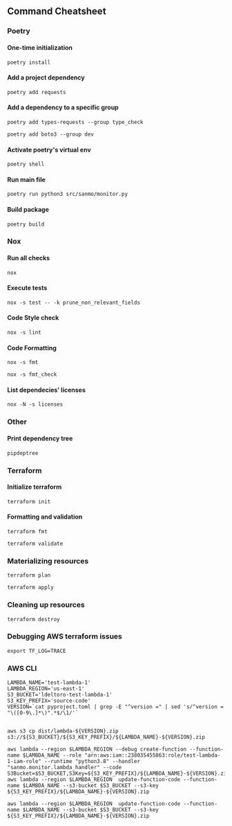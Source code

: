 ## Command Cheatsheet
### Poetry

#### One-time initialization
```
poetry install
```

#### Add a project dependency
```
poetry add requests
```
#### Add a dependency to a specific group
```
poetry add types-requests --group type_check
```
```
poetry add boto3 --group dev
```

#### Activate poetry's virtual env
```
poetry shell
```

#### Run main file
```
poetry run python3 src/sanmo/monitor.py
```

#### Build package
```
poetry build
```

### Nox
#### Run all checks
```
nox
```
#### Execute tests
```
nox -s test -- -k prune_non_relevant_fields
```
#### Code Style check
```
nox -s lint
```
#### Code Formatting
```
nox -s fmt
```
```
nox -s fmt_check
```
#### List dependecies' licenses
```
nox -N -s licenses
```

### Other
#### Print dependency tree
```
pipdeptree
```
### Terraform
#### Initialize terraform
```
terraform init
```
#### Formatting and validation
```
terraform fmt
```
```
terraform validate
```
### Materializing resources
```
terraform plan
```
```
terraform apply
```
### Cleaning up resources
```
terraform destroy
```
### Debugging AWS terraform issues
```
export TF_LOG=TRACE
```
### AWS CLI

```
LAMBDA_NAME='test-lambda-1'
LAMBDA_REGION='us-east-1'
S3_BUCKET='ldeltoro-test-lambda-1'
S3_KEY_PREFIX='source-code'
VERSION=`cat pyproject.toml | grep -E "^version =" | sed 's/^version = "\([0-9\.]*\)".*$/\1/'`


aws s3 cp dist/lambda-${VERSION}.zip s3://${S3_BUCKET}/${S3_KEY_PREFIX}/${LAMBDA_NAME}-${VERSION}.zip

aws lambda --region $LAMBDA_REGION --debug create-function --function-name $LAMBDA_NAME --role "arn:aws:iam::238035455863:role/test-lambda-1-iam-role" --runtime "python3.8" --handler "sanmo.monitor.lambda_handler" --code S3Bucket=$S3_BUCKET,S3Key=${S3_KEY_PREFIX}/${LAMBDA_NAME}-${VERSION}.zip
aws lambda --region $LAMBDA_REGION  update-function-code --function-name $LAMBDA_NAME --s3-bucket $S3_BUCKET --s3-key ${S3_KEY_PREFIX}/${LAMBDA_NAME}-${VERSION}.zip

aws lambda --region $LAMBDA_REGION  update-function-code --function-name $LAMBDA_NAME --s3-bucket $S3_BUCKET --s3-key ${S3_KEY_PREFIX}/${LAMBDA_NAME}-${VERSION}.zip
```


